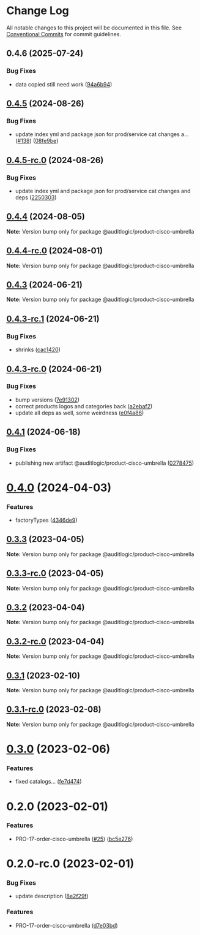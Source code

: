 # Change Log

All notable changes to this project will be documented in this file.
See [Conventional Commits](https://conventionalcommits.org) for commit guidelines.

## 0.4.6 (2025-07-24)


### Bug Fixes

* data copied still need work ([94a6b94](https://github.com/zerobias-org/product/commit/94a6b942fb0516367548599d739529536132755a))





## [0.4.5](https://github.com/auditlogic/product/compare/@auditlogic/product-cisco-umbrella@0.4.4...@auditlogic/product-cisco-umbrella@0.4.5) (2024-08-26)


### Bug Fixes

* update index yml and package json for prod/service cat changes a… ([#138](https://github.com/auditlogic/product/issues/138)) ([08fe9be](https://github.com/auditlogic/product/commit/08fe9beb1c8457462a19bc69caa02e6212d97e1a))





## [0.4.5-rc.0](https://github.com/auditlogic/product/compare/@auditlogic/product-cisco-umbrella@0.4.4...@auditlogic/product-cisco-umbrella@0.4.5-rc.0) (2024-08-26)


### Bug Fixes

* update index yml and package json for prod/service cat changes and deps ([2250303](https://github.com/auditlogic/product/commit/225030363a363608240135b7ebed386b28f01e4b))





## [0.4.4](https://github.com/auditlogic/product/compare/@auditlogic/product-cisco-umbrella@0.4.3...@auditlogic/product-cisco-umbrella@0.4.4) (2024-08-05)

**Note:** Version bump only for package @auditlogic/product-cisco-umbrella





## [0.4.4-rc.0](https://github.com/auditlogic/product/compare/@auditlogic/product-cisco-umbrella@0.4.3...@auditlogic/product-cisco-umbrella@0.4.4-rc.0) (2024-08-01)

**Note:** Version bump only for package @auditlogic/product-cisco-umbrella





## [0.4.3](https://github.com/auditlogic/product/compare/@auditlogic/product-cisco-umbrella@0.4.3-rc.1...@auditlogic/product-cisco-umbrella@0.4.3) (2024-06-21)

**Note:** Version bump only for package @auditlogic/product-cisco-umbrella





## [0.4.3-rc.1](https://github.com/auditlogic/product/compare/@auditlogic/product-cisco-umbrella@0.4.3-rc.0...@auditlogic/product-cisco-umbrella@0.4.3-rc.1) (2024-06-21)


### Bug Fixes

* shrinks ([cac1420](https://github.com/auditlogic/product/commit/cac14200fefcd8183ab69fe89a47bd3f70f563e9))





## [0.4.3-rc.0](https://github.com/auditlogic/product/compare/@auditlogic/product-cisco-umbrella@0.4.1...@auditlogic/product-cisco-umbrella@0.4.3-rc.0) (2024-06-21)


### Bug Fixes

* bump versions ([7e91302](https://github.com/auditlogic/product/commit/7e913023b8b312150ed7762c32fbbe616be71de5))
* correct products logos and categories back ([a2ebaf2](https://github.com/auditlogic/product/commit/a2ebaf2efe8e232e6ff22c774c456048771f9469))
* update all deps as well, some weirdness ([e0f4a86](https://github.com/auditlogic/product/commit/e0f4a864714e2d3de6bbf3da014d5312fe53be2f))





## [0.4.1](https://github.com/auditlogic/product/compare/@auditlogic/product-cisco-umbrella@0.4.0...@auditlogic/product-cisco-umbrella@0.4.1) (2024-06-18)


### Bug Fixes

* publishing new artifact @auditlogic/product-cisco-umbrella ([0278475](https://github.com/auditlogic/product/commit/027847542311dcd8c0690ba9f65ea6d631927b21))





# [0.4.0](https://github.com/auditlogic/product/compare/@auditlogic/product-cisco-umbrella@0.3.3...@auditlogic/product-cisco-umbrella@0.4.0) (2024-04-03)


### Features

* factoryTypes ([4346de9](https://github.com/auditlogic/product/commit/4346de92693aee892fccf725338ffc7b80ab182b))





## [0.3.3](https://github.com/auditlogic/product/compare/@auditlogic/product-cisco-umbrella@0.3.3-rc.0...@auditlogic/product-cisco-umbrella@0.3.3) (2023-04-05)

**Note:** Version bump only for package @auditlogic/product-cisco-umbrella





## [0.3.3-rc.0](https://github.com/auditlogic/product/compare/@auditlogic/product-cisco-umbrella@0.3.2...@auditlogic/product-cisco-umbrella@0.3.3-rc.0) (2023-04-05)

**Note:** Version bump only for package @auditlogic/product-cisco-umbrella





## [0.3.2](https://github.com/auditlogic/product/compare/@auditlogic/product-cisco-umbrella@0.3.1...@auditlogic/product-cisco-umbrella@0.3.2) (2023-04-04)

**Note:** Version bump only for package @auditlogic/product-cisco-umbrella





## [0.3.2-rc.0](https://github.com/auditlogic/product/compare/@auditlogic/product-cisco-umbrella@0.3.1...@auditlogic/product-cisco-umbrella@0.3.2-rc.0) (2023-04-04)

**Note:** Version bump only for package @auditlogic/product-cisco-umbrella





## [0.3.1](https://github.com/auditlogic/product/compare/@auditlogic/product-cisco-umbrella@0.3.0...@auditlogic/product-cisco-umbrella@0.3.1) (2023-02-10)

**Note:** Version bump only for package @auditlogic/product-cisco-umbrella





## [0.3.1-rc.0](https://github.com/auditlogic/product/compare/@auditlogic/product-cisco-umbrella@0.3.0...@auditlogic/product-cisco-umbrella@0.3.1-rc.0) (2023-02-08)

**Note:** Version bump only for package @auditlogic/product-cisco-umbrella





# [0.3.0](https://github.com/auditlogic/product/compare/@auditlogic/product-cisco-umbrella@0.2.0...@auditlogic/product-cisco-umbrella@0.3.0) (2023-02-06)


### Features

* fixed  catalogs... ([fe7d474](https://github.com/auditlogic/product/commit/fe7d4740077ae11bc8a0d7375bbf2c182448c261))





# 0.2.0 (2023-02-01)


### Features

* PRO-17-order-cisco-umbrella ([#25](https://github.com/auditlogic/product/issues/25)) ([bc5e276](https://github.com/auditlogic/product/commit/bc5e276a3af38ca5ecd26809f655b2f7cd92bc08))





# 0.2.0-rc.0 (2023-02-01)


### Bug Fixes

* update description ([8e2f29f](https://github.com/auditlogic/product/commit/8e2f29fbacea632aaffbc9e717de5e4c3aa0bfe9))


### Features

* PRO-17-order-cisco-umbrella ([d7e03bd](https://github.com/auditlogic/product/commit/d7e03bda1c34bdf8902315aecdd53e69a8e41dc9))
